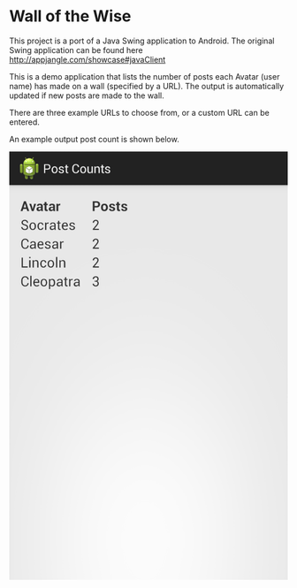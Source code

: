 Wall of the Wise
====================

This project is a port of a Java Swing application to Android. The original Swing application can be found here http://appjangle.com/showcase#javaClient

This is a demo application that lists the number of posts each Avatar (user name) has made on a wall (specified by a URL). The output is automatically updated if new posts are made to the wall.

There are three example URLs to choose from, or a custom URL can be entered.

An example output post count is shown below.

![Screenshot](/screenshot.png)
